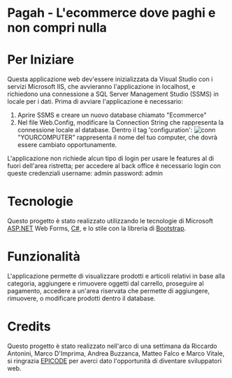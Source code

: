# Pagah - L'ecommerce dove paghi e non compri nulla

# Per Iniziare

Questa applicazione web dev'essere inizializzata da Visual Studio con i servizi Microsoft IIS, che avvieranno l'applicazione in localhost, e richiedono una connessione a SQL Server Management Studio (SSMS) in locale per i dati.
Prima di avviare l'applicazione è necessario:

1) Aprire SSMS e creare un nuovo database chiamato "Ecommerce"
2) Nel file Web.Config, modificare la Connection String che rappresenta la connessione locale al database. Dentro il tag 'configuration':
  ![conn](https://github.com/valkqt/BW4/assets/103358560/446e0154-09c7-46d3-9d82-73d441738472)
  "YOURCOMPUTER" rappresenta il nome del tuo computer, che dovrà essere cambiato opportunamente.

L'applicazione non richiede alcun tipo di login per usare le features al di fuori dell'area ristretta; per accedere al back office è necessario login con queste credenziali
username: admin
password: admin

# Tecnologie

Questo progetto è stato realizzato utilizzando le tecnologie di Microsoft [ASP.NET](https://dotnet.microsoft.com/en-us/apps/aspnet) Web Forms, [C#](https://learn.microsoft.com/en-us/dotnet/csharp/), e lo stile con la libreria di [Bootstrap](https://getbootstrap.com/).

# Funzionalità

L'applicazione permette di visualizzare prodotti e articoli relativi in base alla categoria, aggiungere e rimuovere oggetti dal carrello, proseguire al pagamento, accedere a un'area riservata che permette di aggiungere, rimuovere, o modificare prodotti dentro il database.

# Credits

Questo progetto è stato realizzato nell'arco di una settimana da Riccardo Antonini, Marco D'Imprima, Andrea Buzzanca, Matteo Falco e Marco Vitale, si ringrazia [EPICODE](https://epicode.com/) per averci dato l'opportunità di diventare sviluppatori web.
